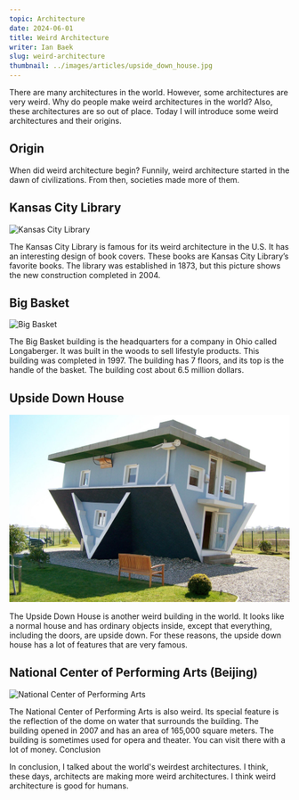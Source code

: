 ```yaml
---
topic: Architecture
date: 2024-06-01
title: Weird Architecture
writer: Ian Baek
slug: weird-architecture
thumbnail: ../images/articles/upside_down_house.jpg
---
```

There are many architectures in the world. However, some architectures are very weird. Why do people make weird architectures in the world? Also, these architectures are so out of place. Today I will introduce some weird architectures and their origins.

## Origin
When did weird architecture begin? Funnily, weird architecture started in the dawn of civilizations. From then, societies made more of them.

## Kansas City Library

![Kansas City Library](https://dimin.com/assets/images/processed/NoCrop_2560x2560/660-library-giant-books.jpg)

The Kansas City Library is famous for its weird architecture in the U.S. It has an interesting design of book covers. These books are Kansas City Library’s favorite books. The library was established in 1873, but this picture shows the new construction completed in 2004.

## Big Basket

![Big Basket](https://ichef.bbci.co.uk/news/976/cpsprodpb/14C06/production/_90389948_1024px-newark-ohio-longaberger-headquarters-front.jpg)

The Big Basket building is the headquarters for a company in Ohio called Longaberger. It was built in the woods to sell lifestyle products. This building was completed in 1997. The building has 7 floors, and its top is the handle of the basket. The building cost about 6.5 million dollars.

## Upside Down House

![Upside Down House](../images/articles/upside_down_house.jpg)

The Upside Down House is another weird building in the world. It looks like a normal house and has ordinary objects inside, except that everything, including the doors, are upside down. For these reasons, the upside down house has a lot of features that are very famous.

## National Center of Performing Arts (Beijing)

![National Center of Performing Arts](https://upload.wikimedia.org/wikipedia/commons/0/09/National_Grand_Theatre.jpg)

The National Center of Performing Arts is also weird. Its special feature is the reflection of the dome on water that surrounds the building. The building opened in 2007 and has an area of 165,000 square meters.
The building is sometimes used for opera and theater. You can visit there with a lot of money. 
Conclusion

In conclusion, I talked about the world's weirdest architectures. I think, these days, architects are making more weird architectures. I think weird architecture is good for humans.